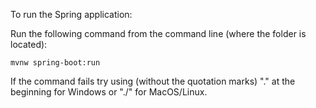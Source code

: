 To run the Spring application:

Run the following command from the command line (where the folder is located):

    mvnw spring-boot:run
If the command fails try using (without the quotation marks) ".\" at the beginning for Windows or "./" for MacOS/Linux.